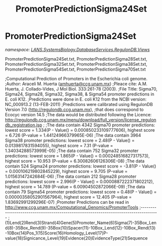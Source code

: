 ﻿---
title: PromoterPredictionSigma24Set
---

# PromoterPredictionSigma24Set
_namespace: [LANS.SystemsBiology.DatabaseServices.RegulonDB.Views](N-LANS.SystemsBiology.DatabaseServices.RegulonDB.Views.html)_

PromoterPredictionSigma24Set.txt, 
 PromoterPredictionSigma28Set.txt,
 PromoterPredictionSigma32Set.txt,
 PromoterPredictionSigma38Set.txt,
 PromoterPredictionSigma54Set.txt,
 PromoterPredictionSigma70Set.txt
 
 ;Computational Prediction of Promoters in the Escherichia coli genome.
 ;Author: Araceli M. Huerta (amhuerta@ccg.unam.mx)
 ;Pleace cite: A.M. Huerta, J. Collado-Vides, J Mol Biol. 333:261-78 (2003).
 ;File Title: Sigma70, Sigma24, Sigma28, Sigma32, Sigma38, & Sigma54 promoter predictions in E. coli K12.
 ;Predictions were done in E. coli K12 from the NCBI version: NC_000913.2 (13-FEB-2011)
 ;Predictions were calibrated using RegulonDB Version 7.0 (http://regulondb.ccg.unam.mx),
 ;that does correspond to Ecocyc version 14.5
 ;The data would be distributed following the Licence: http://regulondb.ccg.unam.mx/menu/download/full_version/license_regulondb_registration.jsp
 ;
 ;The data contain 4342 Sigma70 promoter predictions: lowest score = 1.334(P - Value() = 0.000850233109777606), highest score = 6.726 (P-value = 1.44124966379965E-06)
 ;The data contain 3964 Sigma38 promoter predictions: lowest score = 2.48(P - Value() = 0.0139817831594055), highest score = 7.31 (P-value = 1.34034288573999E-05)
 ;The data contain 752 Sigma32 promoter predictions: lowest score = 1.865(P - Value() = 0.000248516827317573), highest score = 10.953 (P-value = 6.30082606126306E-08)
 ;The data contain 524 Sigma24 promoter predictions: lowest score = -3.81(P - Value() = 0.000106219802845229), highest score = 9.705 (P-value = 1.01563147242684E-06)
 ;The data contain 212 Sigma28 promoter predictions: lowest score = 2.996(P - Value() = 0.0000887222371802212), highest score = 14.789 (P-value = 6.00904502872066E-09)
 ;The data contain 79 Sigma54 promoter predictions: lowest score = 0.48(P - Value() = 0.00000358052901567964), highest score = 12.405 (P-value = 1.83692991299296E-07)
 ;Promoter Predictions can be read in http://www.ccg.unam.mx/Computational_Genomics/PromoterTools
 ;---------------------------------------------------------------------------------------
 ;(1)Lend(2)Rend(3)Strand(4)Gene(5)Promoter_Name(6)Sigma(7)-35Box_Lend(8)-35Box_Rend(9)-35Box(10)Spacer(11)-10Box_Lend(12)-10Box_Rend(13)-10Box(14)Pos_1(15)Score(16)Homology_Level(17)P-value(18)Signicance_Level(19)Evidence(20)EvidenceType(21)Sequence




